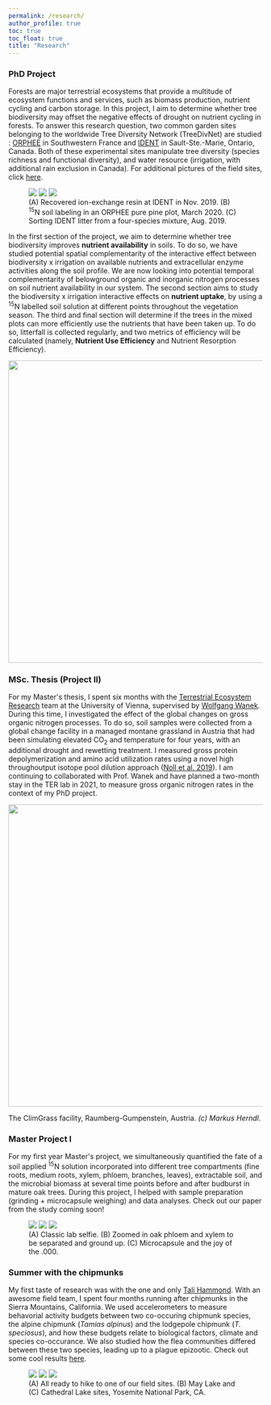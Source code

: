 ```yaml
---
permalink: /research/
author_profile: true
toc: true
toc_float: true
title: "Research"
---
```


### PhD Project

Forests are major terrestrial ecosystems that provide a multitude of ecosystem functions and services, such as biomass production, nutrient cycling and carbon storage. In this project, I aim to determine whether tree biodiversity may offset the negative effects of drought on nutrient cycling in forests. To answer this research question, two common garden sites belonging to the worldwide Tree Diversity Network (TreeDivNet) are studied : [ORPHEE](https://sites.google.com/view/orpheeexperiment/home) in Southwestern France and [IDENT](http://www.treedivnet.ugent.be/ExpIDENT.html) in Sault-Ste.-Marie, Ontario, Canada. Both of these experimental sites manipulate tree diversity (species richness and functional diversity), and water resource (irrigation, with additional rain exclusion in Canada). For additional pictures of the field sites, click [here](https://tania-maxwell.github.io/docs/field_pictures/). 

<figure class="third">
	<a height="400" href="/img/resin_ssm.png"><img src="/img/resin_ssm.png"></a>
    <a height="400" href="/img/15N_label.png"><img src="/img/15N_label.png"></a>
    <a height="400" href="/img/litter_sort.jpg"><img src="/img/litter_sort.jpg"></a>
    <figcaption> (A) Recovered ion-exchange resin at IDENT in Nov. 2019. (B) <sup>15</sup>N soil labeling in an ORPHEE pure pine plot, March 2020. (C) Sorting IDENT litter from a four-species mixture, Aug. 2019.  </figcaption>
</figure>

In the first section of the project, we aim to determine whether tree biodiversity improves **nutrient availability** in soils. To do so, we have studied potential spatial complementarity of the interactive effect between biodiversity x irrigation on available nutrients and extracellular enzyme activities along the soil profile. We are now looking into potential temporal complementarity of belowground organic and inorganic nitrogen processes on soil nutrient availability in our system. The second section aims to study the biodiversity x irrigation interactive effects on **nutrient uptake**, by using a <sup>15</sup>N labelled soil solution at different points throughout the vegetation season. The third and final section will determine if the trees in the mixed plots can more efficiently use the nutrients that have been taken up. To do so, litterfall is collected regularly, and two metrics of efficiency will be calculated (namely, **Nutrient Use Efficiency** and Nutrient Resorption Efficiency).

<p align="center">
  <img width="600" src="/img/figure_phd_clear.png">
</p>

### MSc. Thesis (Project II)

For my Master's thesis, I spent six months with the [Terrestrial Ecosystem Research](https://ter.csb.univie.ac.at/) team at the University of Vienna, supervised by [Wolfgang Wanek](https://ter.csb.univie.ac.at/people/wolfgang-wanek). During this time, I investigated the effect of the global changes on gross organic nitrogen processes. To do so, soil samples were collected from a global change facility in a managed montane grassland in Austria that had been simulating elevated CO<sub>2</sub> and temperature for four years, with an additional drought and rewetting treatment. I measured gross protein depolymerization and amino acid utilization rates using a novel high throughoutput isotope pool dilution approach ([Noll et al. 2019](https://doi.org/10.1016/j.soilbio.2018.12.005)). I am continuing to collaborated with Prof. Wanek and have planned a two-month stay in the TER lab in 2021, to measure gross organic nitrogen rates in the context of my PhD project. 

<p align="center">
  <img width="600" src="/img/climgrass.png">
  <figcaption> The ClimGrass facility, Raumberg-Gumpenstein, Austria. <i>(c) Markus Herndl</i>. </figcaption>
</p>


### Master Project I

For my first year Master's project, we simultaneously quantified the fate of a soil applied <sup>15</sup>N solution incorporated into different tree compartments (fine roots, medium roots, xylem, phloem, branches, leaves), extractable soil, and the microbial biomass at several time points before and after budburst in mature oak trees. During this project, I helped with sample preparation (grinding + microcapsule weighing) and data analyses. Check out our paper from the study coming soon! 

<figure class="third">
	<a height="400"  href="/img/labo15N_1.jpg"><img src="/img/labo15N_1.jpg"></a>
    <a height="400" href="/img/labo15N_2.jpg"><img src="/img/labo15N_2.jpg"></a>
    <a height="400" href="/img/labo15N_3.jpg"><img src="/img/labo15N_3.jpg"></a>
    <figcaption> (A) Classic lab selfie. (B) Zoomed in oak phloem and xylem to be separated and ground up. (C) Microcapsule and the joy of the .000.  </figcaption>
</figure>

### Summer with the chipmunks

My first taste of research was with the one and only [Tali Hammond](https://tthammond.weebly.com/). With an awesome field team, I spent four months running after chipmunks in the Sierra Mountains, California. We used accelerometers to measure behavorial activity budgets between two co-occuring chipmunk species, the alpine chipmunk (_Tamias alpinus_) and the lodgepole chipmunk (_T. speciosus_), and how these budgets relate to biological factors, climate and species co-occurance. We also studied how the flea communities differed between these two species, leading up to a plague epizootic. Check out some cool results [here](https://doi.org/10.1016/j.ijppaw.2019.04.011).

<figure class="third">
    <a height="600" href="/img/chipmunk_team.jpg"><img src="/img/chipmunk_team.jpg"></a>
    <a height="600" href="/img/chipmunk2.png"><img src="/img/chipmunk2.png"></a>
    <a height="600" href="/img/chipmunk3.png"><img src="/img/chipmunk3.png"></a>
    <figcaption> (A) All ready to hike to one of our field sites. (B) May Lake and (C) Cathedral Lake sites, Yosemite National Park, CA. </figcaption>
</figure>
